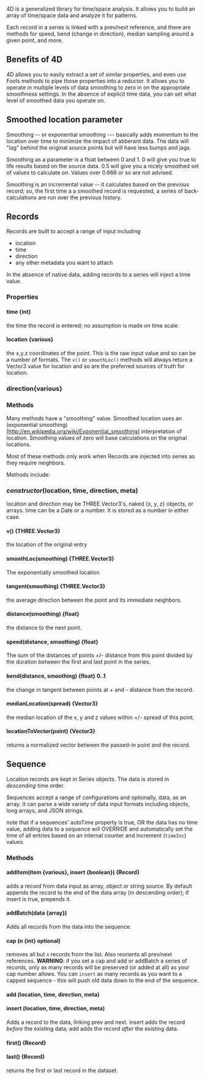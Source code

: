 4D is a generalized library for time/space analysis. It allows you to build an array of time/space data and analyze it
for patterns.

Each record in a series is linked with a prev/next reference, and there are methods for speed, bend (change in direction),
median sampling around a given point, and more.

## Benefits of 4D

4D allows you to easily extract a set of similar properties, and even use Fools methods
to pipe those properties into a reductor. It allows you to operate in multiple levels of
data smoothing to zero in on the appropriate smoothness settings. In the absence
of explicit time data, you can set what level of smoothed data you operate on.

## Smoothed location parameter

Smoothing -- or exponential smoothing --- basically adds momentum to the location over time
to minimize the impact of abberant data. The data will "lag" behind the original source points
but will have less bumps and jags.

Smoothing as a parameter is a float between 0 and 1. 0 will give you true to life results
based on the source data. 0.5 will give you a nicely smoothed set of values to calculate on.
Values over 0.666 or so are not advised.

Smoothing is an incremental value -- it calculates based on the previous record; so, the first time a
a smoothed record is requested, a series of back-calculations are run over the previous history.



## Records

Records are built to accept a range of input including
* location
* time
* direction
* any other metadata you want to attach

In the absence of native data, adding records to a series will inject a time value.

### Properties

#### time {int}
the time the record is entered; no assumption is made on time scale.

#### location {various}
the x,y.z coordinates of the point. This is the raw input value and so can be
a number of formats. The `v()` or `smoothLoc()` methods will always return a Vector3
value for location and so are the preferred sources of truth for location.

### direction{various}
### Methods

Many methods have a "smoothing" value. Smoothed location uses an (exponential smoothing)[http://en.wikipedia.org/wiki/Exponential_smoothing]
interpretation of location. Smoothing values of zero will base calculations on the original locations.

Most of these methods only work when Records are injected into series as they require neighbors.

Methods include:

### *constructor*(location, time, direction, meta)
location and direction may be THREE.Vector3's, naked {x, y, z} objects, or arrays.
time can be a Date or a number. It is stored as a number in either case.

#### v() {THREE.Vector3}
the location of the original entry

#### smoothLoc(smoothing) {THREE.Vector3}
The exponentially smoothed location

#### tangent(smoothing) {THREE.Vector3}
the average direction between the point and its immediate neighbors.

#### distance(smoothing) {float}
the distance to the next point.

#### speed(distance, smoothing) {float}
The sum of the distances of points +/- distance from this point
divided by the duration between the first and last point in the series.

#### bend(distance, smoothing) {float} 0..1
the change in tangent between points at + and - distance from the record.

#### medianLocation(spread) {Vector3}
the median location of the x, y and z values within +/- spread of this point.

#### locationToVector(point) {Vector3}
returns a normalized vector between the passed-in point and the record.

## Sequence
Location records are kept in Series objects. The data is stored in *descending* time order.

Sequences accept a range of configurations and optionally, data, as an array.
It can parse a wide variety of data input formats including objects, long arrays, and JSON strings.

note that if a sequences' autoTime property is true, OR the data has no time value,
adding data to a sequence will OVERRIDE and automatically
set the time of all entries based on an internal counter and increment (`timeInc`) values.

### Methods

#### addItem(item {various}, insert {boolean}) {Record}
adds a record from data input as array, object or string source.
By default appends the record to the end of the data array (in descending order);
if insert is true, prepends it.

#### addBatch(data {array})
Adds all records from the data into the sequence.

#### cap (n {int} optional)
removes all but `n` records from the list. Also reorients all prev/next references.
**WARNING**: if you set a cap and add or addBatch a series of records, only as many records
will be preserved (or added at all) as your cap number allows. You can `insert` as many
records as you want to a capped sequence - this will push old data down to the end of the sequence.

#### add (location, time, direction, meta)
#### insert (location, time, direction, meta)
Adds a record to the data, linking prev and next. insert adds the record *before*
the existing data; add adds the record *after* the existing data.

#### first() {Record}
#### last() {Record}

returns the first or last record in the dataset.